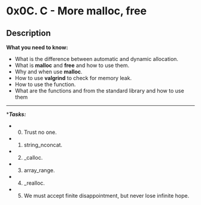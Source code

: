 # 0x0C. C - More malloc, free  
## Description
**What you need to know:**
* What is the difference between automatic and dynamic allocation.
* What is **malloc** and **free** and how to use them.
* Why and when use **malloc**.
* How to use **valgrind** to check for memory leak.
* How to use the <exit> function.  
* What are the functions <calloc> and <realloc> from the standard library and how to use them
---
****Tasks:***
* 0. Trust no one.  
* 1. string_nconcat.  
* 2. _calloc.   
* 3. array_range.  
* 4. _realloc.  
* 5. We must accept finite disappointment, but never lose infinite hope.
